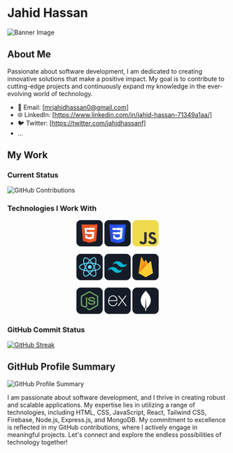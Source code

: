 # Jahid Hassan
![Banner Image](link_to_your_banner_image)

## About Me
Passionate about software development, I am dedicated to creating innovative solutions that make a positive impact. My goal is to contribute to cutting-edge projects and continuously expand my knowledge in the ever-evolving world of technology.

- 📧 Email: [mrjahidhassan0@gmail.com]
- 🌐 LinkedIn: [https://www.linkedin.com/in/jahid-hassan-71349a1aa/]
- 🐦 Twitter: [https://twitter.com/jahidhassanf]
- ...

## My Work

### Current Status
![GitHub Contributions](https://api.githubtrends.io/user/svg/jahid-dev/repos?time_range=six_months&theme=dark)

### Technologies I Work With
<p align="center">
  <img src="https://github.com/jahid-dev/jahid-dev/blob/main/images/icons/HTML.png" alt="HTML" />
  <img src="https://github.com/jahid-dev/jahid-dev/blob/main/images/icons/css.png" alt="CSS" />
  <img src="https://github.com/jahid-dev/jahid-dev/blob/main/images/icons/JavaScript.png" alt="JavaScript" />
</p>
<p align="center">
  <img src="https://github.com/jahid-dev/jahid-dev/blob/main/images/icons/react.png" alt="React" />
  <img src="https://github.com/jahid-dev/jahid-dev/blob/main/images/icons/tailwind.png" alt="Tailwind CSS" />
  <img src="https://github.com/jahid-dev/jahid-dev/blob/main/images/icons/firebase.png" alt="Firebase" />
</p>
<p align="center">
  <img src="https://github.com/jahid-dev/jahid-dev/blob/main/images/icons/node.png" alt="Node.js" />
  <img src="https://github.com/jahid-dev/jahid-dev/blob/main/images/icons/express.png" alt="Express.js" />
  <img src="https://github.com/jahid-dev/jahid-dev/blob/main/images/icons/mongo.png" alt="MongoDB" />
</p>

### GitHub Commit Status
[![GitHub Streak](https://github-readme-streak-stats.herokuapp.com?user=jahid-dev&theme=dark&hide_border=true&hide_longest_streak=true)](https://git.io/streak-stats)

## GitHub Profile Summary
![GitHub Profile Summary](https://github.com/vn7n24fzkq/github-profile-summary-cards)

I am passionate about software development, and I thrive in creating robust and scalable applications. My expertise lies in utilizing a range of technologies, including HTML, CSS, JavaScript, React, Tailwind CSS, Firebase, Node.js, Express.js, and MongoDB. My commitment to excellence is reflected in my GitHub contributions, where I actively engage in meaningful projects. Let's connect and explore the endless possibilities of technology together!
